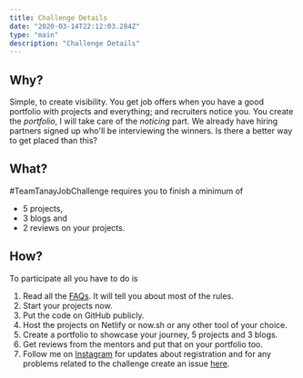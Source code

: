 ```yaml
---
title: Challenge Details
date: "2020-03-14T22:12:03.284Z"
type: "main"
description: "Challenge Details"
---
```


## Why?

Simple, to create visibility. You get job offers when you have a good portfolio with projects and everything; and recruiters notice you.
You create the _portfolio_, I will take care of the _noticing_ part. We already have hiring partners signed up who'll be interviewing the winners. Is there a better way to get placed than this?

## What?

\#TeamTanayJobChallenge requires you to finish a minimum of

- 5 projects,
- 3 blogs and
- 2 reviews on your projects.

## How?

To participate all you have to do is

1.  Read all the [FAQs](/faqs). It will tell you about most of the rules.
1.  Start your projects now.
1.  Put the code on GitHub publicly.
1.  Host the projects on Netlify or now.sh or any other tool of your choice.
1.  Create a portfolio to showcase your journey, 5 projects and 3 blogs.
1.  Get reviews from the mentors and put that on your portfolio too.
1.  Follow me on [Instagram](https://instagram.com/tanaypratap) for updates about registration and for any problems related to the challenge create an issue [here](https://github.com/tanaypratap/teamtanay.jobchallenge.dev/issues).

